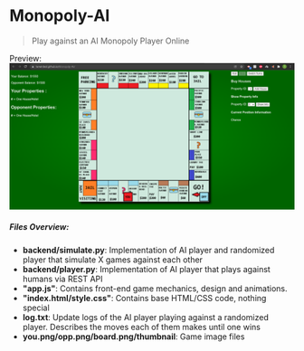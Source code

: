 # Monopoly-AI
> Play against an AI Monopoly Player Online

Preview:
![Thumbnail](thumbnail.png)

##### Files Overview:
- **backend/simulate.py**: Implementation of AI player and randomized player that simulate X games against each other
- **backend/player.py**: Implementation of AI player that plays against humans via REST API
- **"app.js"**: Contains front-end game mechanics, design and animations. 
- **"index.html/style.css"**: Contains base HTML/CSS code, nothing special
- **log.txt**: Update logs of the AI player playing against a randomized player. Describes the moves each of them makes until one wins
- **you.png/opp.png/board.png/thumbnail**: Game image files
